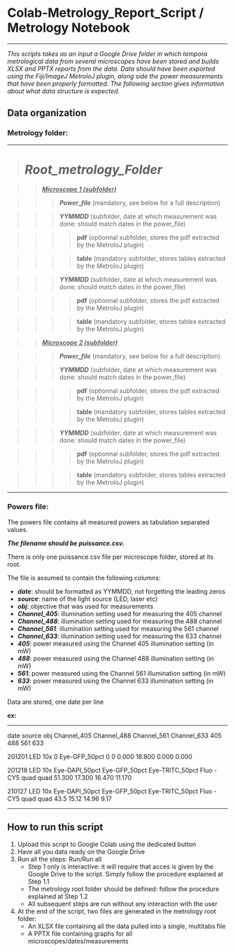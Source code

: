# **Colab-Metrology_Report_Script / Metrology Notebook**
---
_This scripts takes as an input a Google Drive folder in which tempora metrological data from several microscopes have been stored and builds XLSX and PPTX reports from the data.
Data should have been exported using the Fiji/ImageJ MetroloJ plugin, along side the power measurements that have been properly formatted. The following section gives information about what data structure is expected._


## **Data organization**

### Metrology folder:
---
> # *__Root_metrology_Folder__*

>> <ins>*__Microscope 1 (subfolder)__*</ins>

>>> *__Power_file__* (mandatory, see below for a full description)

>>> *__YYMMDD__* (subfolder, date at which measurement was done: should match dates in the power_file)

>>>> __pdf__ (optionnal subfolder, stores the pdf extracted by the MetroloJ plugin)

>>>> __table__ (mandatory subfolder, stores tables extracted by the MetroloJ plugin)

>>> *__YYMMDD__* (subfolder, date at which measurement was done: should match dates in the power_file)

>>>> __pdf__ (optionnal subfolder, stores the pdf extracted by the MetroloJ plugin)

>>>> __table__ (mandatory subfolder, stores tables extracted by the MetroloJ plugin)

>> <ins>*__Microscope 2 (subfolder)__*</ins>

>>> *__Power_file__* (mandatory, see below for a full description)

>>> *__YYMMDD__* (subfolder, date at which measurement was done: should match dates in the power_file)

>>>> __pdf__ (optionnal subfolder, stores the pdf extracted by the MetroloJ plugin)

>>>> __table__ (mandatory subfolder, stores tables extracted by the MetroloJ plugin)

>>> *__YYMMDD__* (subfolder, date at which measurement was done: should match dates in the power_file)

>>>> __pdf__ (optionnal subfolder, stores the pdf extracted by the MetroloJ plugin)

>>>> __table__ (mandatory subfolder, stores tables extracted by the MetroloJ plugin)
---


### Powers file:

The powers file contains all measured powers as tabulation separated values.

*__The filename should be puissance.csv.__*

There is only one puissance.csv file per microscope folder, stored at its root.

The file is assumed to contain the following columns:
* *__date__*: should be formatted as YYMMDD, not forgetting the leading zeros
* *__source__*: name of the light source (LED, laser etc)
* *__obj__*: objective that was used for measurements
* *__Channel_405__*: illumination setting used for measuring the 405 channel
* *__Channel_488__*: illumination setting used for measuring the 488 channel
* *__Channel_561__*: illumination setting used for measuring the 561 channel
* *__Channel_633__*: illumination setting used for measuring the 633 channel
* *__405__*: power measured using the Channel 405 illumination setting (in mW)
* *__488__*: power measured using the Channel 488 illumination setting (in mW)
* *__561__*: power measured using the Channel 561 illumination setting (in mW)
* *__633__*: power measured using the Channel 633 illumination setting (in mW)

Data are stored, one date per line

*__ex:__*

---

date	source	obj	Channel_405	Channel_488	Channel_561	Channel_633	405	488	561	633

201201	LED	10x	0	Eye-GFP_50pct	0	0	0.000	18.800	0.000	0.000

201218	LED	10x	Eye-DAPI_50pct	Eye-GFP_50pct	Eye-TRITC_50pct	Fluo - CY5 quad quad	51.300	17.300	16.470	11.170

210127	LED	10x	Eye-DAPI_50pct	Eye-GFP_50pct	Eye-TRITC_50pct	Fluo - CY5 quad quad	43.5	15.12	14.96	9.17

---

## **How to run this script**

1. Upload this script to Google Colab using the dedicated button  
2. Have all you data ready on the Google Drive
3. Run all the steps: Run/Run all
   - Step 1 only is interactive: it will require that acces is given by the Google Drive to the script. Simply follow the procedure explained at Step 1.1
   - The metrology root folder should be defined: follow the procedure explained at Step 1.2
   - All subsequent steps are run without any interaction with the user
4. At the end of the script, two files are generated in the metrology root folder:
   - An XLSX file containing all the data pulled into a single, multitabs file
   - A PPTX file containing graphs for all microscopes/dates/measurements

